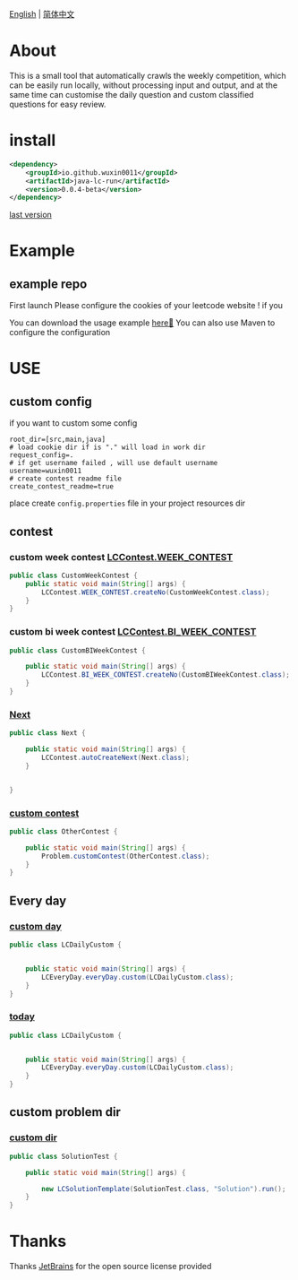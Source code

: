 [English](./readme.md) | [简体中文](./readme-zh.md)


# About
This is a small tool that automatically crawls the weekly competition, which can be easily run locally, without processing input and output, and at the same time can customise the daily question and custom classified questions for easy review.

# install

```xml
<dependency>
    <groupId>io.github.wuxin0011</groupId>
    <artifactId>java-lc-run</artifactId>
    <version>0.0.4-beta</version>
</dependency>
```
[last version](https://central.sonatype.com/artifact/io.github.wuxin0011/java-lc-run)

# Example


## example repo


First launch Please configure the cookies of your leetcode website !
if you 

You can download the usage example [here🚀](https://github.com/wuxin0011/java-lc-run-example)
You can also use Maven to configure the configuration


# USE

## custom  config

if you want to custom some config
```properties
root_dir=[src,main,java]
# load cookie dir if is "." will load in work dir
request_config=.
# if get username failed , will use default username
username=wuxin0011
# create contest readme file
create_contest_readme=true
```
place create `config.properties` file in your project resources dir

## contest


### custom week contest [ LCContest.WEEK_CONTEST](./src/main/java/code_generation/crwal/leetcode/LCContest.java)

```java
public class CustomWeekContest {
    public static void main(String[] args) {
        LCContest.WEEK_CONTEST.createNo(CustomWeekContest.class);
    }
}
```



### custom bi week contest [ LCContest.BI_WEEK_CONTEST](./src/main/java/code_generation/crwal/leetcode/LCContest.java)

```java
public class CustomBIWeekContest {

    public static void main(String[] args) {
        LCContest.BI_WEEK_CONTEST.createNo(CustomBIWeekContest.class);
    }
}
```


### [Next](./src/main/java/code_generation/crwal/leetcode/LCContest.java)



```java
public class Next {

    public static void main(String[] args) {
        LCContest.autoCreateNext(Next.class);
    }


}
```

### [custom contest](./src/main/java/code_generation/contest/Problem.java)

```java
public class OtherContest {

    public static void main(String[] args) {
        Problem.customContest(OtherContest.class);
    }
}
```


## Every day

### [custom day](./src/main/java/code_generation/crwal/leetcode/LCEveryDay.java)

```java
public class LCDailyCustom {


    public static void main(String[] args) {
        LCEveryDay.everyDay.custom(LCDailyCustom.class);
    }
}
```

### [today](./src/main/java/code_generation/crwal/leetcode/LCEveryDay.java)



```java
public class LCDailyCustom {


    public static void main(String[] args) {
        LCEveryDay.everyDay.custom(LCDailyCustom.class);
    }
}
```

## custom problem dir

### [custom dir](./src/main/java/code_generation/crwal/leetcode/LCSolutionTemplate.java)




```java
public class SolutionTest {

    public static void main(String[] args) {

        new LCSolutionTemplate(SolutionTest.class, "Solution").run();
    }
}
```


# Thanks

Thanks [JetBrains](https://www.jetbrains.com/?from=py-lc-run) for the open source license provided
